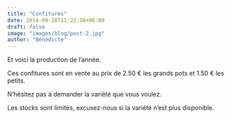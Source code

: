 ```yaml
---
title: "Confitures"
date: 2014-09-28T11:22:16+06:00
draft: false
image: "images/blog/post-2.jpg"
author: "Bénédicte"
---
```


Et voici la production de l’année.

Ces confitures sont en vente au prix de 2.50 € les grands pots et 1.50 € les petits.

N’hésitez pas à demander la variété que vous voulez.

Les stocks sont limités, excusez-nous si la variété n’est plus disponible.

